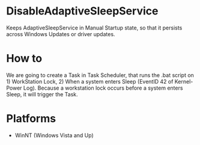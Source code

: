 # DisableAdaptiveSleepService
Keeps AdaptiveSleepService in Manual Startup state, so that it persists across Windows Updates or driver updates.

# How to
We are going to create a Task in Task Scheduler, that runs the .bat script on 1) WorkStation Lock, 2) When a system enters Sleep (EventID 42 of Kernel-Power Log). Because a workstation lock occurs before a system enters Sleep, it will trigger the Task.

# Platforms
- WinNT (Windows Vista and Up)

